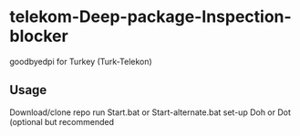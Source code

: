 # telekom-Deep-package-Inspection-blocker
goodbyedpi for Turkey (Turk-Telekon)

## Usage
Download/clone repo
run Start.bat or Start-alternate.bat
set-up Doh or Dot (optional but recommended
